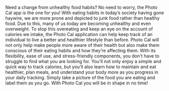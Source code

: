 Need a change from unhealthy food habits? No need to worry, the Photo Cal app is the one for
you! With eating habits in today’s society having gone haywire, we are more prone and depicted
to junk food rather than healthy food. Due to this, many of us today are becoming unhealthy and
even overweight. To stop this overeating and keep an eye on the account of calories we
intake, the Photo Cal application can help keep track of an individual to live a better and
healthier lifestyle than before. Photo Cal will not only help make people more aware of their
health but also make them conscious of their eating habits and how they’re affecting them.
With its flexibility, ease of use, and stress-friendly components, you don't have to struggle to find
what you are looking for. You’ll not only enjoy a simple and quick way to track calories, but
you’ll also learn how to maintain and eat healthier, plan meals, and understand your body more
as you progress in your daily tracking. Simply take a picture of the food you are eating and label
them as you go. With Photo Cal you will be in shape in no time!

